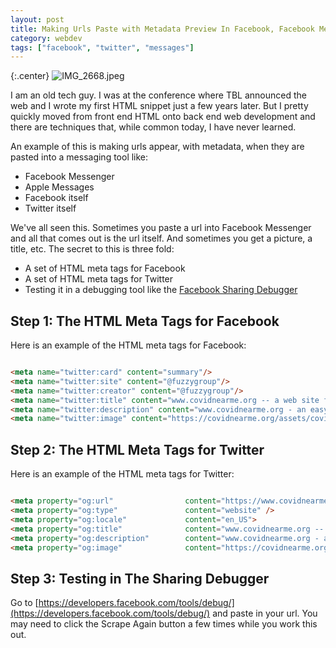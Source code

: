 ```yaml
---
layout: post
title: Making Urls Paste with Metadata Preview In Facebook, Facebook Messenger, Twitter, Apple Messages
category: webdev
tags: ["facebook", "twitter", "messages"]
---
```

{:.center}
![IMG_2668.jpeg](/blog/assets/IMG_2668.jpeg)

I am an old tech guy.  I was at the conference where TBL announced the web and I wrote my first HTML snippet just a few years later.  But I pretty quickly moved from front end HTML onto back end web development and there are techniques that, while common today, I have never learned.  

An example of this is making urls appear, with metadata, when they are pasted into a messaging tool like:

* Facebook Messenger
* Apple Messages
* Facebook itself
* Twitter itself

We've all seen this.  Sometimes you paste a url into Facebook Messenger and all that comes out is the url itself.  And sometimes you get a picture, a title, etc.  The secret to this is three fold:

* A set of HTML meta tags for Facebook
* A set of HTML meta tags for Twitter
* Testing it in a debugging tool like the [Facebook Sharing Debugger](https://developers.facebook.com/tools/debug/)

## Step 1: The HTML Meta Tags for Facebook

Here is an example of the HTML meta tags for Facebook:

```html

<meta name="twitter:card" content="summary"/>
<meta name="twitter:site" content="@fuzzygroup"/>
<meta name="twitter:creator" content="@fuzzygroup"/>
<meta name="twitter:title" content="www.covidnearme.org -- a web site for tracking COVID-19 near you"/>
<meta name="twitter:description" content="www.covidnearme.org - an easy to use web site for watching the spread of COVID-19 in your country and / or state"/>
<meta name="twitter:image" content="https://covidnearme.org/assets/covid-5c8b7d67715397bef73ccaf0ee4402a1952d97123328aeb2db839ca071583c98.png"/>

```

## Step 2: The HTML Meta Tags for Twitter

Here is an example of the HTML meta tags for Twitter:

```html

<meta property="og:url"                content="https://www.covidnearme.org/" />
<meta property="og:type"               content="website" />
<meta property="og:locale"             content="en_US">
<meta property="og:title"              content="www.covidnearme.org -- a web site for tracking COVID-19 near you" />
<meta property="og:description"        content="www.covidnearme.org - an easy to use web site for watching the spread of COVID-19 in your country and / or state" />
<meta property="og:image"              content="https://covidnearme.org/assets/covid-5c8b7d67715397bef73ccaf0ee4402a1952d97123328aeb2db839ca071583c98.png" />

```

## Step 3: Testing in The Sharing Debugger

Go to [https://developers.facebook.com/tools/debug/](https://developers.facebook.com/tools/debug/) and paste in your url.  You may need to click the Scrape Again button a few times while you work this out.